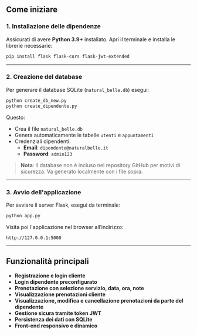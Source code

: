 ## Come iniziare

### 1. Installazione delle dipendenze
Assicurati di avere **Python 3.9+** installato. Apri il terminale e installa le librerie necessarie:

```bash
pip install flask flask-cors flask-jwt-extended
```

---

### 2. Creazione del database

Per generare il database SQLite (`natural_belle.db`) esegui:

```bash
python create_db_new.py
python create_dipendente.py
```

Questo:
- Crea il file `natural_belle.db`
- Genera automaticamente le tabelle `utenti` e `appuntamenti`
- Credenziali dipendenti:
  - **Email**: `dipendente@naturalbelle.it`
  - **Password**: `admin123`

> **Nota**: Il database non è incluso nel repository GitHub per motivi di sicurezza. Va generato localmente con i file sopra.

---

### 3. Avvio dell'applicazione

Per avviare il server Flask, esegui da terminale:

```bash
python app.py
```

Visita poi l'applicazione nel browser all’indirizzo:

```
http://127.0.0.1:5000
```

---

## Funzionalità principali

- **Registrazione e login cliente**
- **Login dipendente preconfigurato**
- **Prenotazione con selezione servizio, data, ora, note**
- **Visualizzazione prenotazioni cliente**
- **Visualizzazione, modifica e cancellazione prenotazioni da parte del dipendente**
- **Gestione sicura tramite token JWT**
- **Persistenza dei dati con SQLite**
- **Front-end responsivo e dinamico**

